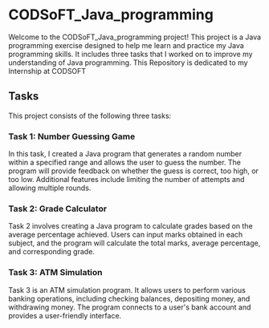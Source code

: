 # CODSoFT_Java_programming

Welcome to the CODSoFT_Java_programming project! This project is a Java programming exercise designed to help me learn and practice my Java programming skills. It includes three tasks that I worked on to improve my understanding of Java programming.
This Repository is dedicated to my Internship at CODSOFT
## Tasks

This project consists of the following three tasks:

### Task 1: Number Guessing Game

In this task, I created a Java program that generates a random number within a specified range and allows the user to guess the number. The program will provide feedback on whether the guess is correct, too high, or too low. Additional features include limiting the number of attempts and allowing multiple rounds.

### Task 2: Grade Calculator

Task 2 involves creating a Java program to calculate grades based on the average percentage achieved. Users can input marks obtained in each subject, and the program will calculate the total marks, average percentage, and corresponding grade.

### Task 3: ATM Simulation

Task 3 is an ATM simulation program. It allows users to perform various banking operations, including checking balances, depositing money, and withdrawing money. The program connects to a user's bank account and provides a user-friendly interface.
